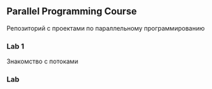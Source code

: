 ## Parallel Programming Course
Репозиторий с проектами по параллельному программированию
### Lab 1
Знакомство с потоками
### Lab
